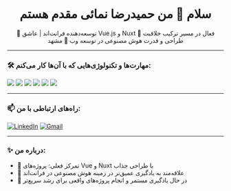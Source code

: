 
<h1 align="center">سلام 👋 من حمیدرضا نمائی مقدم هستم</h1>

<p align="center">
🎯 توسعه‌دهنده فرانت‌اند | عاشق Vue.js و Nuxt  
🚀 فعال در مسیر ترکیب خلاقیت طراحی و قدرت هوش مصنوعی در توسعه وب  
📍 مشهد
</p>

---

### 🛠 مهارت‌ها و تکنولوژی‌هایی که با آن‌ها کار می‌کنم:
<p align="left">
  <img src="https://img.shields.io/badge/HTML5-E34F26?style=for-the-badge&logo=html5&logoColor=white" />
  <img src="https://img.shields.io/badge/CSS3-1572B6?style=for-the-badge&logo=css3&logoColor=white" />
  <img src="https://img.shields.io/badge/Bootstrap-563D7C?style=for-the-badge&logo=bootstrap&logoColor=white" />
  <img src="https://img.shields.io/badge/JavaScript-F7DF1E?style=for-the-badge&logo=javascript&logoColor=black" />
  <img src="https://img.shields.io/badge/Vue.js-35495E?style=for-the-badge&logo=vue.js&logoColor=4FC08D" />
  <img src="https://img.shields.io/badge/Nuxt.js-00DC82?style=for-the-badge&logo=nuxt.js&logoColor=white" />
</p>

---
<!--

### 📈 آمار گیت‌هاب من:
![Hamidreza's GitHub stats](https://github-readme-stats.vercel.app/api?username=HamidrezaNamaeiMoghadam&show_icons=true&theme=radical)

---
-->
### 📫 راه‌های ارتباطی با من:
[![LinkedIn](https://img.shields.io/badge/LinkedIn-blue?style=flat&logo=linkedin&labelColor=blue)](https://www.linkedin.com/in/USERNAME/)
[![Gmail](https://img.shields.io/badge/Gmail-red?style=flat&logo=gmail&labelColor=red)](mailto:your.email@gmail.com)

---

### ✨ درباره من:
- 🎯 تمرکز فعلی: پروژه‌های Vue و Nuxt با طراحی جذاب
- 💬 علاقه‌مند به یادگیری عمیق‌تر در زمینه هوش مصنوعی در فرانت‌اند
- 🧠 در حال یادگیری مستمر و انجام پروژه‌های واقعی برای رشد سریع‌تر

